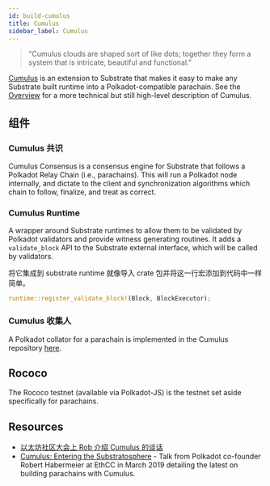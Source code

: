 ```yaml
---
id: build-cumulus
title: Cumulus
sidebar_label: Cumulus
---
```


> "Cumulus clouds are shaped sort of like dots; together they form a system that is intricate, beautiful and functional."

[Cumulus](https://github.com/paritytech/cumulus) is an extension to Substrate that makes it easy to make any Substrate built runtime into a Polkadot-compatible parachain. See the [Overview](https://github.com/paritytech/cumulus/blob/master/docs/overview.md) for a more technical but still high-level description of Cumulus.

## 组件

### Cumulus 共识

Cumulus Consensus is a consensus engine for Substrate that follows a Polkadot Relay Chain (i.e., parachains). This will run a Polkadot node internally, and dictate to the client and synchronization algorithms which chain to follow, finalize, and treat as correct.

### Cumulus Runtime

A wrapper around Substrate runtimes to allow them to be validated by Polkadot validators and provide witness generating routines. It adds a `validate_block` API to the Substrate external interface, which will be called by validators.

将它集成到 substrate runtime 就像导入 crate 包并将这一行宏添加到代码中一样简单。

```rust
runtime::register_validate_block!(Block, BlockExecutor);
```

### Cumulus 收集人

A Polkadot collator for a parachain is implemented in the Cumulus repository [here](https://github.com/paritytech/cumulus/tree/master/collator).

## Rococo

The Rococo testnet (available via Polkadot-JS) is the testnet set aside specifically for parachains.

## Resources

- [以太坊社区大会上 Rob 介绍 Cumulus 的谈话](https://www.youtube.com/watch?v=thgtXq5YMOo)
- [Cumulus: Entering the Substratosphere](https://www.youtube.com/watch?v=thgtXq5YMOo) - Talk from Polkadot co-founder Robert Habermeier at EthCC in March 2019 detailing the latest on building parachains with Cumulus.
